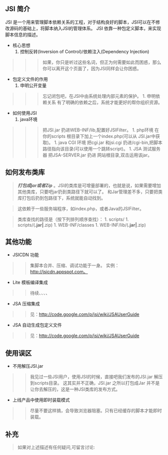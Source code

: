 ## JSI 简介 ##

JSI 是一个用来管理脚本依赖关系的工程，对于结构良好的脚本，JSI可以在不修改源码的基础上，将脚本纳入JSI的管理体系。
JSI 依靠一种包定义脚本，来实现脚本信息的描述。

  * 核心思想
    1. 控制反转(Inversion of Control)/依赖注入(Dependency Injection)
> > > 如果，你只是听过这些名词，但正为何需要如此而困惑，那么你可以离开这个页面了，因为JSI同样会让你困惑。

  * 包定义文件的作用
    1. 申明公开变量
> > > 忘记闭包吧，在JSI中由系统处理内部元素的保护。
    1. 申明依赖关系
> > > 有了明确的依赖之后，系统才能更好的帮你组织资源。
  * 如何使用JSI
    1. java环境
> > > 把JSI.jar 扔进WEB-INF/lib,配置好JSIFilter。
    1. php环境
> > > 在你的scripts 根目录下加上一个index.php(可以从 JSI.jar中获取)。
    1. java CGI 环境
> > > 把cgi.jar 和jsi.cgi 扔进/cgi-bin,把脚本路径指向该目录(可以使用一个跳转script)。
    1. JSA 测试服务器
> > > 把JSA-SERVER.jar 扔进 网站根目录,双击运用该jar。

## 如何发布类库 ##

> _**打包成jar或者Zip**_ 。JSI的类库是可增量部署的，也就是说，如果需要增加其他类库，只要吧jar扔到类路径下就可以了。
> 和Jar管理差不多，只要把类库打包后扔到包路径下，系统就能自动找到。

> 这依赖于一些服务端程序，如index.php，或者Java的JSIFilter。

> 类库查找的路径是（按下列排列顺序查找）：
    1. scripts/
    1. scripts/(**.jar|**.zip)
    1. WEB-INF/classes
    1. WEB-INF/lib/(**.jar|**.zip)

## 其他功能 ##
  * JSICDN 功能
> > 集脚本合并、压缩、调试功能于一身。
> > 实例：http://jsicdn.appspot.com。
  * Lite 模板编译集成
> > 待续、、、、
  * JSA 压缩集成
> > 见：http://code.google.com/p/jsi/wiki/JSAUserGuide
  * JSA 自动生成包定义文件
> > 见：http://code.google.com/p/jsi/wiki/JSAUserGuide

## 使用误区 ##
  * 不用解压JSI.jar
> > 我见过一些JSI用户，使用JSI的时候，直接吧我们发布的JSI.jar 解压到scripts目录。
> > 这其实并不正确，JSI.jar 之所以打包成Jar 并不是让你去解压的，这是一种JSI类库的发布方式。
  * 上线产品中使用即时装载模式
> > 尽量不要这样搞，会导致浏览器阻塞。只有已经缓存的脚本才能即时装载。

## 补充 ##

> 如果对上述描述有任何疑问,可留言讨论:


